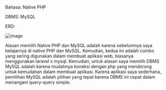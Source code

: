 Bahasa: Native PHP

DBMS: MySQL

ERD:

![image](https://github.com/user-attachments/assets/3cfcd14a-ea26-4c88-9a81-02297c2a0822)

Alasan memilih Native PHP dan MySQL adalah karena sebelumnya saya belajarnya di native PHP dan MySQL. Kemudian, kedua ini adalah combo yang sering digunakan dalam membuat aplikasi web, biasanya menggunakan laravel x mysql. Kemudian, untuk alasan saya memilih DBMS MySQL adalah karena mudahnya koneksi dengan php yang mendorong untuk kemudahan dalam membuat aplikasi. Karena aplikasi saya sederhana, pemilihan MySQL adalah pilihan yang tepat karena DBMS ini cepat dalam menangani query-query simple.
